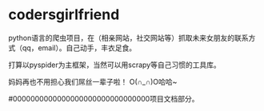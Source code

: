 # codersgirlfriend
python语言的爬虫项目，在（相亲网站，社交网站等）抓取未来女朋友的联系方式（qq，email）。自己动手，丰衣足食。


打算以pyspider为主框架，当然可以用scrapy等自己习惯的工具库。

妈妈再也不用担心我们屌丝一辈子啦！
O(∩_∩)O哈哈~


#0000000000000000000000000000000项目文档部分。

